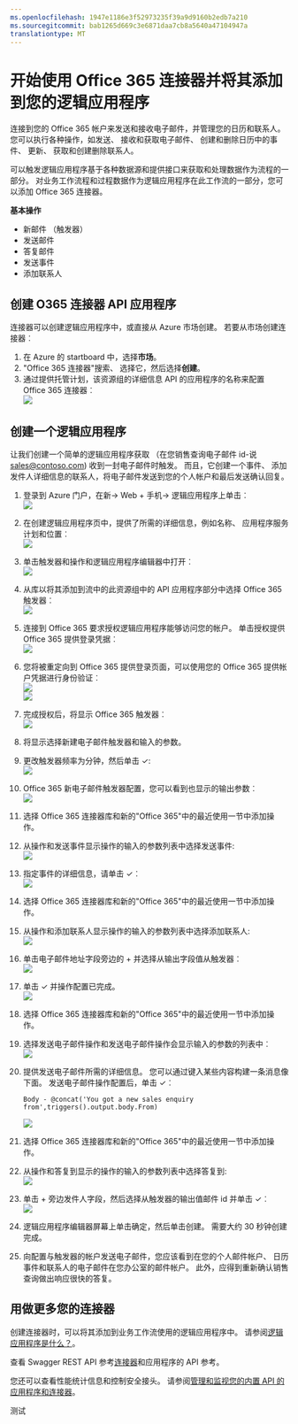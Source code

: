 ```yaml
---
ms.openlocfilehash: 1947e1186e3f52973235f39a9d9160b2edb7a210
ms.sourcegitcommit: bab1265d669c3e6871daa7cb8a5640a47104947a
translationtype: MT
---
```

<properties
   pageTitle="逻辑应用程序在使用 Office 365 连接器 |Microsoft Azure 应用程序服务"
   description="如何创建和配置 Office 365 接口或 API 的应用程序并在 Azure 应用程序服务中的一个逻辑应用程序中使用它"
   services="app-service\logic"
   documentationCenter=".net,nodejs,java"
   authors="anuragdalmia"
   manager="dwrede"
   editor=""/>

<tags
   ms.service="app-service-logic"
   ms.devlang="multiple"
   ms.topic="article"
   ms.tgt_pltfrm="na"
   ms.workload="integration"
   ms.date="08/23/2015"
   ms.author="sameerch"/>


# 开始使用 Office 365 连接器并将其添加到您的逻辑应用程序
连接到您的 Office 365 帐户来发送和接收电子邮件，并管理您的日历和联系人。 您可以执行各种操作，如发送、 接收和获取电子邮件、 创建和删除日历中的事件、 更新、 获取和创建删除联系人。

可以触发逻辑应用程序基于各种数据源和提供接口来获取和处理数据作为流程的一部分。 对业务工作流程和过程数据作为逻辑应用程序在此工作流的一部分，您可以添加 Office 365 连接器。 

**基本操作**

- 新邮件 （触发器）
- 发送邮件
- 答复邮件
- 发送事件
- 添加联系人

## 创建 O365 连接器 API 应用程序
连接器可以创建逻辑应用程序中，或直接从 Azure 市场创建。 若要从市场创建连接器︰  

1. 在 Azure 的 startboard 中，选择**市场**。
2. "Office 365 连接器"搜索、 选择它，然后选择**创建**。
3.  通过提供托管计划，该资源组的详细信息 API 的应用程序的名称来配置 Office 365 连接器︰  
![][21]


## 创建一个逻辑应用程序
让我们创建一个简单的逻辑应用程序获取 （在您销售查询电子邮件 id-说 sales@contoso.com) 收到一封电子邮件时触发。 而且，它创建一个事件、 添加发件人详细信息的联系人，将电子邮件发送到您的个人帐户和最后发送确认回复。

1.  登录到 Azure 门户，在新-> Web + 手机-> 逻辑应用程序上单击︰  
![][1]

2.  在创建逻辑应用程序页中，提供了所需的详细信息，例如名称、 应用程序服务计划和位置︰  
![][2]

3.  单击触发器和操作和逻辑应用程序编辑器中打开︰  
![][3]

4.  从库以将其添加到流中的此资源组中的 API 应用程序部分中选择 Office 365 触发器︰  
![][4]

6.  连接到 Office 365 要求授权逻辑应用程序能够访问您的帐户。 单击授权提供 Office 365 提供登录凭据︰  
![][5]

7.  您将被重定向到 Office 365 提供登录页面，可以使用您的 Office 365 提供帐户凭据进行身份验证︰  
![][6]  
![][7]

8.  完成授权后，将显示 Office 365 触发器︰  
![][8]

9.  将显示选择新建电子邮件触发器和输入的参数。


10. 更改触发器频率为分钟，然后单击 ✓:  
![][9]

11. Office 365 新电子邮件触发器配置，您可以看到也显示的输出参数︰  
![][10]

12. 选择 Office 365 连接器库和新的"Office 365"中的最近使用一节中添加操作。

13. 从操作和发送事件显示操作的输入的参数列表中选择发送事件:  
![][11]

14. 指定事件的详细信息，请单击 ✓︰  
![][12]

15. 选择 Office 365 连接器库和新的"Office 365"中的最近使用一节中添加操作。

16. 从操作和添加联系人显示操作的输入的参数列表中选择添加联系人:  
![][13]

17. 单击电子邮件地址字段旁边的 + 并选择从输出字段值从触发器︰  
![][14]

18. 单击 ✓ 并操作配置已完成。  
![][15]

19. 选择 Office 365 连接器库和新的"Office 365"中的最近使用一节中添加操作。


20. 选择发送电子邮件操作和发送电子邮件操作会显示输入的参数的列表中︰  
![][19]

21. 提供发送电子邮件所需的详细信息。 您可以通过键入某些内容构建一条消息像下面。 发送电子邮件操作配置后，单击 ✓︰

        Body - @concat('You got a new sales enquiry from',triggers().output.body.From)

    ![][20]
22. 选择 Office 365 连接器库和新的"Office 365"中的最近使用一节中添加操作。


23. 从操作和答复到显示的操作的输入的参数列表中选择答复到:  
![][16]

24. 单击 + 旁边发件人字段，然后选择从触发器的输出值邮件 id 并单击 ✓︰  
![][17]

25. 逻辑应用程序编辑器屏幕上单击确定，然后单击创建。 需要大约 30 秒钟创建完成。

26. 向配置与触发器的帐户发送电子邮件，您应该看到在您的个人邮件帐户、 日历事件和联系人的电子邮件在您办公室的邮件帐户。 此外，应得到重新确认销售查询做出响应很快的答复。

## 用做更多您的连接器
创建连接器时，可以将其添加到业务工作流使用的逻辑应用程序中。 请参阅[逻辑应用程序是什么？](app-service-logic-what-are-logic-apps.md)。

查看 Swagger REST API 参考[连接器](http://go.microsoft.com/fwlink/p/?LinkId=529766)和应用程序的 API 参考。

您还可以查看性能统计信息和控制安全接头。 请参阅[管理和监视您的内置 API 的应用程序和连接器](app-service-logic-monitor-your-connectors.md)。

<!--Image references-->
[1]: ./media/app-service-logic-connector-office365/1_New_Logic_App.png
[2]: ./media/app-service-logic-connector-office365/2_Logic_App_Settings.png
[3]: ./media/app-service-logic-connector-office365/3_Logic_App_Editor.png
[4]: ./media/app-service-logic-connector-office365/4_Select_Office365_Gallery.png
[5]: ./media/app-service-logic-connector-office365/5_Office365_Authorize.png
[6]: ./media/app-service-logic-connector-office365/6_Office365_Login.png
[7]: ./media/app-service-logic-connector-office365/7_Office365_User_Consent.png
[8]: ./media/app-service-logic-connector-office365/8_Office365_Trigger.png
[9]: ./media/app-service-logic-connector-office365/9_Office365_Trigger_Settings.png
[10]: ./media/app-service-logic-connector-office365/10_Office365_Trigger_Configured.png
[11]: ./media/app-service-logic-connector-office365/11_Office365_Actions_List.png
[12]: ./media/app-service-logic-connector-office365/12_Office365_Create_Event_Inputs.png
[13]: ./media/app-service-logic-connector-office365/13_Office365_Add_Contact_Inputs.png
[14]: ./media/app-service-logic-connector-office365/14_Office365_Add_Contact_Email_FromTrigger.png
[15]: ./media/app-service-logic-connector-office365/15_Office365_Add_Contacts_Configured.png
[16]: ./media/app-service-logic-connector-office365/16_Office365_Reply_To_Inputs.png
[17]: ./media/app-service-logic-connector-office365/17_Office365_Reply_To_MessageId.png
[18]: ./media/app-service-logic-connector-office365/18_Office365_Reply_To_Configured.png
[19]: ./media/app-service-logic-connector-office365/19_Office365_Send_Inputs.png
[20]: ./media/app-service-logic-connector-office365/20_Office365_Send_Configured.png
[21]: ./media/app-service-logic-connector-office365/21-create-new-o365-api-app.png

测试
